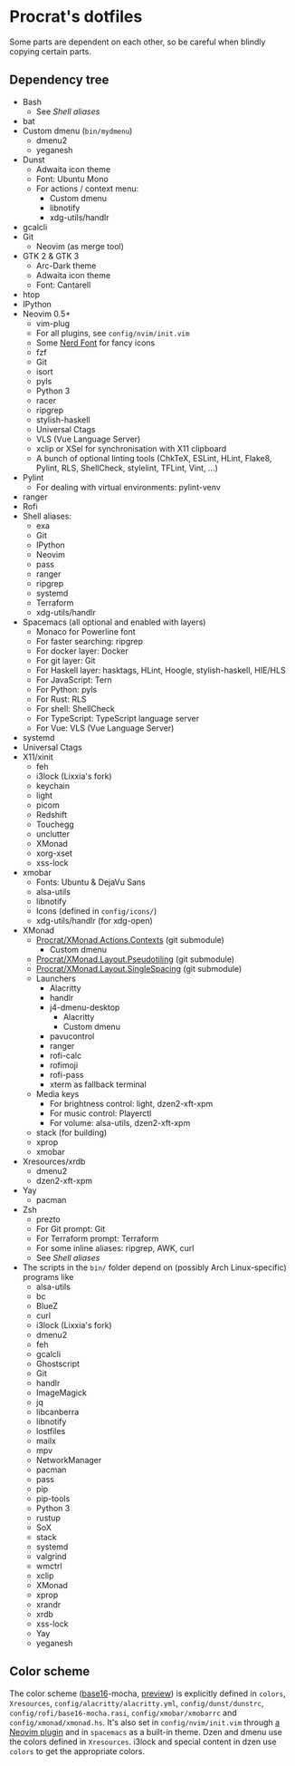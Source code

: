 Procrat's dotfiles
==================

Some parts are dependent on each other, so be careful when blindly copying
certain parts.

Dependency tree
---------------

- Bash
  - See _Shell aliases_
- bat
- Custom dmenu (`bin/mydmenu`)
  - dmenu2
  - yeganesh
- Dunst
  - Adwaita icon theme
  - Font: Ubuntu Mono
  - For actions / context menu:
    - Custom dmenu
    - libnotify
    - xdg-utils/handlr
- gcalcli
- Git
  - Neovim (as merge tool)
- GTK 2 & GTK 3
  - Arc-Dark theme
  - Adwaita icon theme
  - Font: Cantarell
- htop
- IPython
- Neovim 0.5+
  - vim-plug
  - For all plugins, see `config/nvim/init.vim`
  - Some [Nerd Font](https://www.nerdfonts.com) for fancy icons
  - fzf
  - Git
  - isort
  - pyls
  - Python 3
  - racer
  - ripgrep
  - stylish-haskell
  - Universal Ctags
  - VLS (Vue Language Server)
  - xclip or XSel for synchronisation with X11 clipboard
  - A bunch of optional linting tools (ChkTeX, ESLint, HLint, Flake8, Pylint,
    RLS, ShellCheck, stylelint, TFLint, Vint, ...)
- Pylint
  - For dealing with virtual environments: pylint-venv
- ranger
- Rofi
- Shell aliases:
  - exa
  - Git
  - IPython
  - Neovim
  - pass
  - ranger
  - ripgrep
  - systemd
  - Terraform
  - xdg-utils/handlr
- Spacemacs (all optional and enabled with layers)
  - Monaco for Powerline font
  - For faster searching: ripgrep
  - For docker layer: Docker
  - For git layer: Git
  - For Haskell layer: hasktags, HLint, Hoogle, stylish-haskell, HIE/HLS
  - For JavaScript: Tern
  - For Python: pyls
  - For Rust: RLS
  - For shell: ShellCheck
  - For TypeScript: TypeScript language server
  - For Vue: VLS (Vue Language Server)
- systemd
- Universal Ctags
- X11/xinit
  - feh
  - i3lock (Lixxia's fork)
  - keychain
  - light
  - picom
  - Redshift
  - Touchegg
  - unclutter
  - XMonad
  - xorg-xset
  - xss-lock
- xmobar
  - Fonts: Ubuntu & DejaVu Sans
  - alsa-utils
  - libnotify
  - Icons (defined in `config/icons/`)
  - xdg-utils/handlr (for xdg-open)
- XMonad
  - [Procrat/XMonad.Actions.Contexts](https://github.com/Procrat/xmonad-contexts) (git submodule)
    - Custom dmenu
  - [Procrat/XMonad.Layout.Pseudotiling](https://github.com/Procrat/xmonad-pseudotiling) (git submodule)
  - [Procrat/XMonad.Layout.SingleSpacing](https://github.com/Procrat/xmonad-singlespacing) (git submodule)
  - Launchers
    - Alacritty
    - handlr
    - j4-dmenu-desktop
      - Alacritty
      - Custom dmenu
    - pavucontrol
    - ranger
    - rofi-calc
    - rofimoji
    - rofi-pass
    - xterm as fallback terminal
  - Media keys
    - For brightness control: light, dzen2-xft-xpm
    - For music control: Playerctl
    - For volume: alsa-utils, dzen2-xft-xpm
  - stack (for building)
  - xprop
  - xmobar
- Xresources/xrdb
  - dmenu2
  - dzen2-xft-xpm
- Yay
  - pacman
- Zsh
  - prezto
  - For Git prompt: Git
  - For Terraform prompt: Terraform
  - For some inline aliases: ripgrep, AWK, curl
  - See _Shell aliases_
- The scripts in the `bin/` folder depend on (possibly Arch Linux-specific)
  programs like
  - alsa-utils
  - bc
  - BlueZ
  - curl
  - i3lock (Lixxia's fork)
  - dmenu2
  - feh
  - gcalcli
  - Ghostscript
  - Git
  - handlr
  - ImageMagick
  - jq
  - libcanberra
  - libnotify
  - lostfiles
  - mailx
  - mpv
  - NetworkManager
  - pacman
  - pass
  - pip
  - pip-tools
  - Python 3
  - rustup
  - SoX
  - stack
  - systemd
  - valgrind
  - wmctrl
  - xclip
  - XMonad
  - xprop
  - xrandr
  - xrdb
  - xss-lock
  - Yay
  - yeganesh


Color scheme
------------
The color scheme ([base16](https://github.com/chriskempson/base16)-mocha,
[preview](https://emacsthemes.com/themes/base16-mocha-theme.html)) is explicitly
defined in `colors`, `Xresources`, `config/alacritty/alacritty.yml`,
`config/dunst/dunstrc`, `config/rofi/base16-mocha.rasi`,
`config/xmobar/xmobarrc` and `config/xmonad/xmonad.hs`. It's also set in
`config/nvim/init.vim` through [a Neovim
plugin](https://github.com/norcalli/nvim-base16.lua) and in `spacemacs` as a
built-in theme. Dzen and dmenu use the colors defined in `Xresources`. i3lock
and special content in dzen use `colors` to get the appropriate colors.
